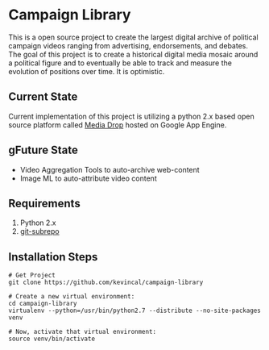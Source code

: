 # Campaign Library

This is a open source project to create the largest digital archive of political campaign videos
ranging from advertising, endorsements, and debates.  The goal of this project is to create a
historical digital media mosaic around a political figure and to eventually be able to track
and measure the evolution of positions over time.  It is optimistic.

## Current State

Current implementation of this project is utilizing a python 2.x based open source platform called 
[Media Drop](https://github.com/mediadrop/mediadrop) hosted on Google App Engine.

## gFuture State
* Video Aggregation Tools to auto-archive web-content
* Image ML to auto-attribute video content

## Requirements 

1. Python 2.x
2. [git-subrepo](https://github.com/ingydotnet/git-subrepo)

## Installation Steps

    # Get Project
    git clone https://github.com/kevincal/campaign-library

    # Create a new virtual environment:
    cd campaign-library
    virtualenv --python=/usr/bin/python2.7 --distribute --no-site-packages venv

    # Now, activate that virtual environment:
    source venv/bin/activate
